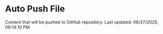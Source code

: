 # Auto Push File

Content that will be pushed to GitHub repository.
Last updated: 06/27/2025, 09:14:10 PM